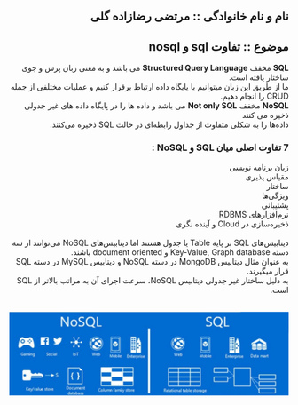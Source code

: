 <h2 dir="rtl">نام و نام خانوادگی :: مرتضی رضازاده گلی</h2>
<h2 dir="rtl">موضوع :: تفاوت sql و nosql</h2>
<div dir="rtl">
  <b>SQL</b> مخفف <b>Structured Query Language</b> می باشد و به معنی زبان پرس و جوی ساختار یافته است.<br> ما از طریق این زبان میتوانیم با پایگاه داده ارتباط برقرار کنیم و عملیات مختلفی از جمله CRUD را انجام دهیم.<br>
  <b>NoSQL</b> مخفف <b>Not only SQL</b> می باشد و داده ها را در پایگاه داده های غیر جدولی ذخیره می کنند <br> داده‌ها را به شکلی متفاوت از جداول رابطه‌ای در حالت SQL ذخیره می‌کنند.<br>
  <h3 dir="rtl">7 تفاوت اصلی میان SQL و NoSQL :<br></h3>
     زبان برنامه نویسی<br>
     مقیاس پذیری<br>
     ساختار<br>
     ویژگی‌ها<br>
     پشتیبانی<br>
     نرم‌افزارهای RDBMS <br>
     ذخیره‌سازی در Cloud و آینده نگری<br><br>
   	دیتابیس‌های SQL بر پایه Table یا جدول هستند اما دیتابیس‌های NoSQL می‌توانند از سه دسته Key-Value, Graph database و document oriented  باشند.<br>
   به عنوان مثال دیتابیس MongoDB در دسته NoSQL و دیتابیس MySQL در دسته SQL قرار میگیرند.<br>
  به دلیل ساختار غیر جدولی دیتابیس NoSQL، سرعت اجرای آن به مراتب بالاتر از SQL است.<br><br>
  
<img src="sql_nosql.jpg"><br><br>
  
</div>
